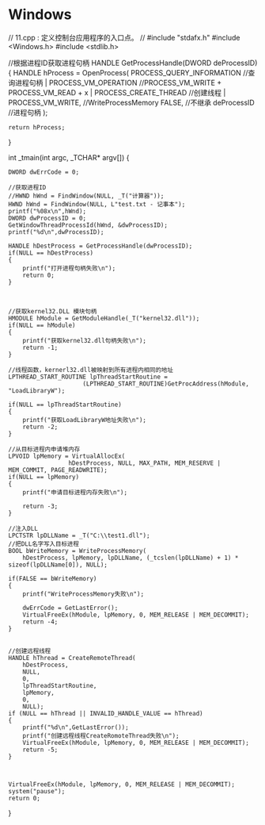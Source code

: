 # Windows
// 11.cpp : 定义控制台应用程序的入口点。
//
#include "stdafx.h"
#include <Windows.h>
#include <stdlib.h>  

//根据进程ID获取进程句柄
HANDLE GetProcessHandle(DWORD deProcessID)
{
    HANDLE hProcess = OpenProcess(
        PROCESS_QUERY_INFORMATION  //查询进程句柄
        | PROCESS_VM_OPERATION     //PROCESS_VM_WRITE + PROCESS_VM_READ + x 
        | PROCESS_CREATE_THREAD    //创建线程
        | PROCESS_VM_WRITE,        //WriteProcessMemory
        FALSE,                     //不继承
        deProcessID                //进程句柄
        ); 

    return hProcess;

}

int _tmain(int argc, _TCHAR* argv[])
{

    DWORD dwErrCode = 0;

    //获取进程ID
    //HWND hWnd = FindWindow(NULL, _T("计算器"));
    HWND hWnd = FindWindow(NULL, L"test.txt - 记事本");
	printf("%08x\n",hWnd);
    DWORD dwProcessID = 0;
    GetWindowThreadProcessId(hWnd, &dwProcessID);
	printf("%d\n",dwProcessID);

    HANDLE hDestProcess = GetProcessHandle(dwProcessID);
    if(NULL == hDestProcess) 
    {
		printf("打开进程句柄失败\n");
        return 0;
    }



    //获取kernel32.DLL 模块句柄
    HMODULE hModule = GetModuleHandle(_T("kernel32.dll")); 
    if(NULL == hModule) 
    {
		printf("获取kernel32.dll句柄失败\n");
        return -1;
    }

    //线程函数，kernerl32.dll被映射到所有进程内相同的地址
    LPTHREAD_START_ROUTINE lpThreadStartRoutine = 
                         (LPTHREAD_START_ROUTINE)GetProcAddress(hModule, "LoadLibraryW");

    if(NULL == lpThreadStartRoutine) 
    {
		printf("获取LoadLibraryW地址失败\n");
        return -2; 
    }

    //从目标进程内申请堆内存
    LPVOID lpMemory = VirtualAllocEx(
                     hDestProcess, NULL, MAX_PATH, MEM_RESERVE | MEM_COMMIT, PAGE_READWRITE);  
    if(NULL == lpMemory) 
    {
		printf("申请目标进程内存失败\n");
       
        return -3;
    }

    //注入DLL
	LPCTSTR lpDLLName = _T("C:\\test1.dll");
    //把DLL名字写入目标进程
    BOOL bWriteMemory = WriteProcessMemory(
        hDestProcess, lpMemory, lpDLLName, (_tcslen(lpDLLName) + 1) * sizeof(lpDLLName[0]), NULL);

    if(FALSE == bWriteMemory) 
    {
		printf("WriteProcessMemory失败\n");

        dwErrCode = GetLastError();
        VirtualFreeEx(hModule, lpMemory, 0, MEM_RELEASE | MEM_DECOMMIT);
        return -4;
    }
 

    //创建远程线程
    HANDLE hThread = CreateRemoteThread(
        hDestProcess, 
        NULL,
        0,
        lpThreadStartRoutine,
        lpMemory,
        0,
        NULL);
    if (NULL == hThread || INVALID_HANDLE_VALUE == hThread)
    {
		printf("%d\n",GetLastError());
		printf("创建远程线程CreateRomoteThread失败\n");
        VirtualFreeEx(hModule, lpMemory, 0, MEM_RELEASE | MEM_DECOMMIT);
        return -5;
    }



    VirtualFreeEx(hModule, lpMemory, 0, MEM_RELEASE | MEM_DECOMMIT);  
	system("pause");
    return 0;
}
